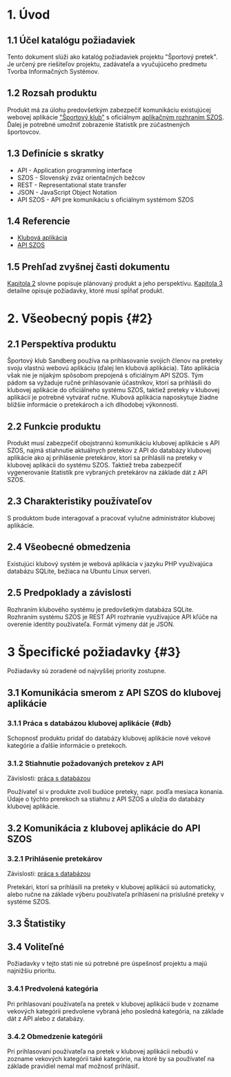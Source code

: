 # 1. Úvod
## 1.1 Účel katalógu požiadaviek
Tento dokument slúži ako katalóg požiadaviek projektu "Športový pretek". Je určený pre riešiteľov projektu, zadávateľa a vyučujúceho predmetu Tvorba Informačných Systémov.

## 1.2 Rozsah produktu
Produkt má za úlohu predovšetkým zabezpečiť komunikáciu existujúcej webovej aplikácie ["Športový klub"][KA] s oficiálnym [aplikačným rozhraním SZOS][API SZOS]. Ďalej je potrebné umožniť zobrazenie štatistík pre zúčastnených športovcov.

## 1.3 Definície s skratky
- API - Application programming interface
- SZOS - Slovenský zväz orientačných bežcov
- REST - Representational state transfer
- JSON - JavaScript Object Notation
- API SZOS - API pre komunikáciu s oficiálnym systémom SZOS
 
## 1.4 Referencie
[KA]: https://github.com/TIS2017/SportovyKlub "Klubová aplikácia"
[API SZOS]: https://is.orienteering.sk/api "API SZOS"
- [Klubová aplikácia][KA]
- [API SZOS][API SZOS]

## 1.5 Prehľad zvyšnej časti dokumentu
[Kapitola 2](#2) slovne popisuje plánovaný produkt a jeho perspektívu. [Kapitola 3](#3) detailne opisuje požiadavky, ktoré musí spĺňať produkt.

# 2. Všeobecný popis {#2}
## 2.1 Perspektíva produktu
Športový klub Sandberg používa na prihlasovanie svojich členov na preteky svoju vlastnú webovú aplikáciu (ďalej len klubová aplikácia). Táto aplikácia však nie je nijakým spôsobom prepojená s oficiálnym API SZOS. Tým pádom sa vyžaduje ručné prihlasovanie účastníkov, ktorí sa prihlásili do klubovej aplikácie do oficiálneho systému SZOS, taktiež preteky v klubovej aplikácii je potrebné vytvárať ručne. Klubová aplikácia naposkytuje žiadne bližšie informácie o pretekároch a ich dlhodobej výkonnosti.

## 2.2 Funkcie produktu
Produkt musí zabezpečiť obojstrannú komunikáciu klubovej aplikácie s API SZOS, najmä stiahnutie aktuálnych pretekov z API do databázy klubovej aplikácie ako aj prihlásenie pretekárov, ktorí sa prihlásili na preteky v klubovej aplikácii do systému SZOS.
Taktiež treba zabezpečíť vygenerovanie štatistík pre vybraných pretekárov na základe dát z API SZOS.  

## 2.3 Charakteristiky používateľov
S produktom bude interagovať a pracovať vylučne administrátor klubovej aplikácie.

## 2.4 Všeobecné obmedzenia
Existujúci klubový systém je webová aplikácia v jazyku PHP využívajúca databázu SQLite, bežiaca na Ubuntu Linux serveri.

## 2.5 Predpoklady a závislosti
Rozhraním klubového systému je predovšetkým databáza SQLite. Rozhraním systému SZOS je REST API rozhranie využívajúce API kľúče na overenie identity používateľa. Formát výmeny dát je JSON.

# 3 Špecifické požiadavky {#3}
Požiadavky sú zoradené od najvyššej priority zostupne.

## 3.1 Komunikácia smerom z API SZOS do klubovej aplikácie
### 3.1.1 Práca s databázou klubovej aplikácie {#db}
Schopnosť produktu pridať do databázy klubovej aplikácie nové vekové kategórie a ďalšie informácie o pretekoch.

### 3.1.2 Stiahnutie požadovaných pretekov z API
Závislosti: [práca s databázou](#db)

Používateľ si v produkte zvolí budúce preteky, napr. podľa mesiaca konania. Údaje o týchto prerekoch sa stiahnu z API SZOS a uložia do databázy klubovej aplikácie.

## 3.2 Komunikácia z klubovej aplikácie do API SZOS
### 3.2.1 Prihlásenie pretekárov
Závislosti: [práca s databázou](#db)

Pretekári, ktorí sa prihlásili na preteky v klubovej aplikácii sú automaticky, alebo ručne na základe výberu používateľa prihlásení na príslušné preteky v systéme SZOS.

## 3.3 Štatistiky

## 3.4 Voliteľné
Požiadavky v tejto stati nie sú potrebné pre úspešnosť projektu a majú najnižšiu prioritu.

### 3.4.1 Predvolená kategória
Pri prihlasovaní používateľa na pretek v klubovej aplikácii bude v zozname vekových kategórii predvolene vybraná jeho posledná kategória, na základe dát z API alebo z databázy.

### 3.4.2 Obmedzenie kategórii
Pri prihlasovaní používateľa na pretek v klubovej aplikácii nebudú v zozname vekových kategórii také kategórie, na ktoré by sa používateľ na základe pravidiel nemal mať možnosť prihlásiť.


